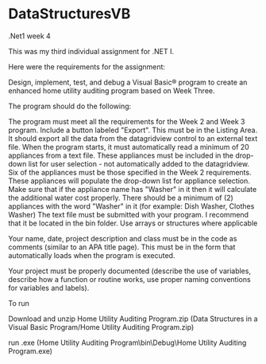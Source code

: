 # DataStructuresVB
.Net1 week 4

This was my third individual assignment for .NET I.

Here were the requirements for the assignment:

Design, implement, test, and debug a Visual Basic® program to create an enhanced home utility auditing program based on Week Three.
 
The program should do the following:
 
The program must meet all the requirements for the Week 2 and Week 3 program.
Include a button labeled "Export". This must be in the Listing Area. It should export all the data from the datagridview control to an external text file.
When the program starts, it must automatically read a minimum of 20 appliances from a text file. These appliances must be included in the drop-down list for user selection - not automatically added to the datagridview.
Six of the appliances must be those specified in the Week 2 requirements.
These appliances will populate the drop-down list for appliance selection.
Make sure that if the appliance name has "Washer" in it then it will calculate the additional water cost properly.  There should be a minimum of (2) appliances with the word "Washer" in it (for example:   Dish Washer, Clothes Washer)
The text file must be submitted with your program. I recommend that it be located in the bin folder.
Use arrays or structures where applicable
 
Your name, date, project description and class must be in the code as comments (similar to an APA title page). This must be in the form that automatically loads when the program is executed.
 
Your project must be properly documented (describe the use of variables, describe how a function or routine works, use proper naming conventions for variables and labels).

To run

Download and unzip Home Utility Auditing Program.zip (Data Structures in a Visual Basic Program/Home Utility Auditing Program.zip)

run .exe (Home Utility Auditing Program\bin\Debug\Home Utility Auditing Program.exe)
